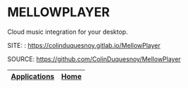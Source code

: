 # MELLOWPLAYER
 
 Cloud music integration for your desktop.
 
 SITE: : https://colinduquesnoy.gitlab.io/MellowPlayer

 SOURCE: https://github.com/ColinDuquesnoy/MellowPlayer

 | [Applications](https://portable-linux-apps.github.io/apps.html) | [Home](https://portable-linux-apps.github.io)
 | --- | --- |
